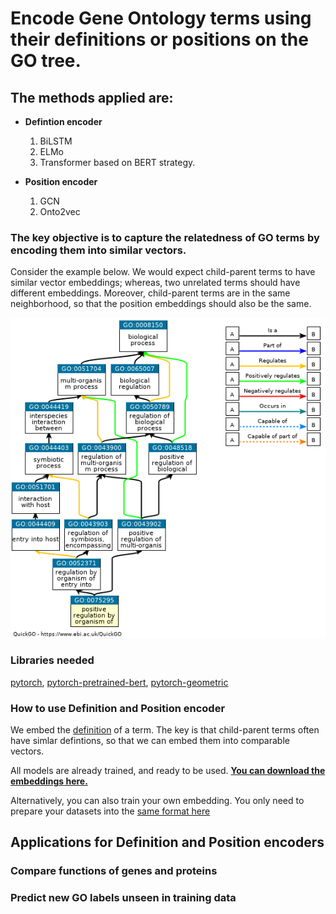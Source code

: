 
# Encode Gene Ontology terms using their definitions or positions on the GO tree.

## The methods applied are: 

* **Defintion encoder**
  1. BiLSTM 
  2. ELMo
  3. Transformer based on BERT strategy. 
  
* **Position encoder**
  1. GCN
  2. Onto2vec

### The key objective is to capture the relatedness of GO terms by encoding them into similar vectors. 

Consider the example below. We would expect child-parent terms to have similar vector embeddings; whereas, two unrelated terms should have different embeddings. Moreover, child-parent terms are in the same neighborhood, so that the position embeddings should also be the same. 

![GoTermExampl](Figure/GoTermExample.png)

### Libraries needed

[pytorch](https://pytorch.org/),
[pytorch-pretrained-bert](https://pypi.org/project/pytorch-pretrained-bert/),
[pytorch-geometric](https://pytorch-geometric.readthedocs.io/en/latest/notes/installation.html)


### How to use Definition and Position encoder 

We embed the [definition](https://www.ebi.ac.uk/QuickGO/term/GO:0075295) of a term. The key is that child-parent terms often have simlar defintions, so that we can embed them into comparable vectors. 

All models are already trained, and ready to be used. **[You can download the embeddings here.](https://drive.google.com/drive/folders/129UObLlhnp0RK6MQAS7waUF-k4SuGV-u?usp=sharing)** 

Alternatively, you can also train your own embedding. You only need to prepare your datasets into the [same format here](https://drive.google.com/drive/folders/1DITbTYg_49lpDu_RmHzY5WVTG7Acp_7B?usp=sharing)


## Applications for Definition and Position encoders

### Compare functions of genes and proteins

### Predict new GO labels unseen in training data



